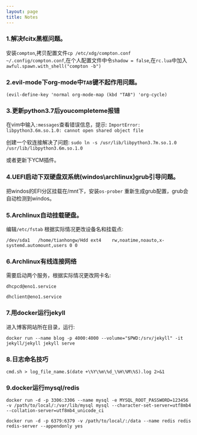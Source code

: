 ```yaml
---
layout: page
title: Notes
---
```

### 1.解决fcitx黑框问题。

安装`compton`,拷贝配置文件`cp /etc/xdg/compton.conf ~/.config/compton.conf`,在个人配置文件中令`shadow = false`,在`rc.lua`中加入`awful.spawn.with_shell("compton -b")`

### 2.evil-mode下org-mode中`TAB`键不起作用问题。

`(evil-define-key 'normal org-mode-map (kbd "TAB") 'org-cycle)`

### 3.更新python3.7后youcompleteme报错

在vim中输入`:messages`查看错误信息，提示:
`ImportError: libpython3.6m.so.1.0: cannot open shared object file`

创建一个软连接解决了问题:
`sudo ln -s /usr/lib/libpython3.7m.so.1.0 /usr/lib/libpython3.6m.so.1.0`

或者更新下YCM插件。

### 4.UEFI启动下双硬盘双系统(windos\archlinux)grub引导问题。

把windos的EFI分区挂载在/mnt下，安装`os-prober` 重新生成grub配置，grub会自动检测到windos。

### 5.Archlinux自动挂载硬盘。  

编辑`/etc/fstab` 根据实际情况更改设备名和挂载点:

`/dev/sda1   /home/tianhongw/Hdd ext4    rw,noatime,noauto,x-systemd.automount,users 0 0`

### 6.Archlinux有线连接网络

需要启动两个服务，根据实际情况更改网卡名:

`dhcpcd@eno1.service`

`dhclient@eno1.service`

### 7.用docker运行jekyll

进入博客网站所在目录，运行:

`docker run --name blog -p 4000:4000 --volume="$PWD:/srv/jekyll" -it jekyll/jekyll jekyll serve`

### 8.日志命名技巧

`cmd.sh > log_file_name.$(date +\%Y\%m\%d_\%H\%M\%S).log 2>&1`

### 9.docker运行mysql/redis
`docker run -d -p 3306:3306 --name mysql -e MYSQL_ROOT_PASSWORD=123456 -v /path/to/local/:/var/lib/mysql mysql --character-set-server=utf8mb4 --collation-server=utf8mb4_unicode_ci`

`docker run -d -p 6379:6379 -v /path/to/local/:/data --name redis redis redis-server --appendonly yes`

